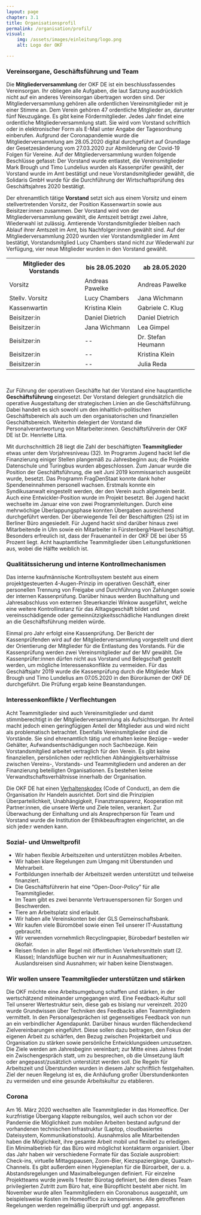 ```yaml
---
layout: page
chapter: 3.1
title: Organisationsprofil
permalink: /organisation/profil/
visual:
    img: /assets/images/einleitung/logo.png
    alt: Logo der OKF

---
```



### Vereinsorgane, Geschäftsführung und Team

Die **Mitgliederversammlung** der OKF DE ist ein beschlussfassendes Vereinsorgan. Ihr obliegen alle Aufgaben, die laut Satzung ausdrücklich nicht auf ein anderes Vereinsorgan übertragen worden sind. Der Mitgliederversammlung gehören alle ordentlichen Vereinsmitglieder mit je einer Stimme an. Dem Verein gehören 47 ordentliche Mitglieder an, darunter fünf Neuzugänge. Es gibt keine Fördermitglieder. Jedes Jahr findet eine ordentliche Mitgliederversammlung statt. Sie wird vom Vorstand schriftlich oder in elektronischer Form als E-Mail unter Angabe der Tagesordnung einberufen. Aufgrund der Coronapandemie wurde die Mitgliederversammlung am 28.05.2020 digital durchgeführt auf Grundlage der Gesetzesänderung vom 27.03.2020 zur Abmilderung der Covid-19 Folgen für Vereine. Auf der Mitgliederversammlung wurden folgende Beschlüsse gefasst: Der Vorstand wurde entlastet, die Vereinsmitglieder Mark Brough und Timo Lundelius wurden als Kassenprüfer gewählt, der Vorstand wurde im Amt bestätigt und neue Vorstandsmitglieder gewählt, die Solidaris GmbH wurde für die Durchführung der Wirtschaftsprüfung des Geschäftsjahres 2020 bestätigt. 

Der ehrenamtlich tätige **Vorstand** setzt sich aus einem Vorsitz und einem stellvertretenden Vorsitz, der Position Kassenwart:in sowie aus Beisitzer:innen zusammen. Der Vorstand wird von der Mitgliederversammlung gewählt, die Amtszeit beträgt zwei Jahre, Wiederwahl ist zulässig. Amtierende Vorstandsmitglieder bleiben nach Ablauf ihrer Amtszeit im Amt, bis Nachfolger:innen gewählt sind. Auf der Mitgliederversammlung 2020 wurden vier Vorstandsmitglieder im Amt bestätigt, Vorstandsmitglied Lucy Chambers stand nicht zur Wiederwahl zur Verfügung, vier neue Mitglieder wurden in den Vorstand gewählt.

<table width="600">
  <tr>
    <th>Mitglieder des Vorstands</th>
    <th>bis 28.05.2020</th>
    <th>ab 28.05.2020</th>
  </tr>
  <tr>
    <td>Vorsitz</td>
    <td>Andreas Pawelke</td>
    <td>Andreas Pawelke</td>
  </tr>
  <tr>
    <td>Stellv. Vorsitz</td>
    <td>Lucy Chambers</td>
    <td>Jana Wichmann</td>
  </tr>
  <tr>
    <td>Kassenwartin</td>
    <td>Kristina Klein</td>
    <td>Gabriele C. Klug</td>
  </tr>
  <tr>
    <td>Beisitzer:in</td>
    <td>Daniel Dietrich</td>
    <td>Daniel Dietrich</td>
  </tr>
  <tr>
    <td>Beisitzer:in</td>
    <td>Jana Wichmann</td>
    <td>Lea Gimpel</td>
  </tr>
  <tr>
    <td>Beisitzer:in</td>
    <td>--</td>
    <td>Dr. Stefan Heumann</td>
  </tr>
  <tr>
    <td>Beisitzer:in</td>
    <td>--</td>
    <td>Kristina Klein</td>
  </tr>
  <tr>
    <td>Beisitzer:in</td>
    <td>--</td>
    <td>Julia Reda</td>
  </tr>
 </table>

<br>

Zur Führung der operativen Geschäfte hat der Vorstand eine hauptamtliche **Geschäftsführung** eingesetzt. Der Vorstand delegiert grundsätzlich die operative Ausgestaltung der strategischen Linien an die Geschäftsführung. Dabei handelt es sich sowohl um den inhaltlich-politischen Geschäftsbereich als auch um den organisatorischen und finanziellen Geschäftsbereich. Weiterhin delegiert der Vorstand die Personalverantwortung von Mitarbeiter:innen. Geschäftsführerin der OKF DE ist Dr. Henriette Litta.

Mit durchschnittlich 28 liegt die Zahl der beschäftigten **Teammitglieder** etwas unter dem Vorjahresniveau (32). Im Programm Jugend hackt lief die Finanzierung einiger Stellen plangemäß zu Jahresbeginn aus; die Projekte Datenschule und Turingbus wurden abgeschlossen. Zum Januar wurde die Position der Geschäftsführung, die seit Juni 2019 kommissarisch ausgeübt wurde, besetzt. Das Programm FragDenStaat konnte dank hoher Spendeneinnahmen personell wachsen. Erstmals konnte ein Syndikusanwalt eingestellt werden, der den Verein auch allgemein berät. Auch eine Entwickler-Position wurde im Projekt besetzt. Bei Jugend hackt wechselte im Januar eine von zwei Programmleitungen. Durch eine mehrwöchige Überlappungsphase konnten Übergaben ausreichend durchgeführt werden. Der überwiegende Teil der Beschäftigten (25) ist im Berliner Büro angesiedelt. Für Jugend hackt sind darüber hinaus zwei Mitarbeitende in Ulm sowie ein Mitarbeiter in Fürstenberg/Havel beschäftigt. Besonders erfreulich ist, dass der Frauenanteil in der OKF DE bei über 55 Prozent liegt. Acht hauptamtliche Teammitglieder üben Leitungsfunktionen aus, wobei die Hälfte weiblich ist. 

### Qualitätssicherung und interne Kontrollmechanismen

Das interne kaufmännische Kontrollsystem besteht aus einem projektgesteuerten 4-Augen-Prinzip im operativen Geschäft, einer personellen Trennung von Freigabe und Durchführung von Zahlungen sowie der internen Kassenprüfung. Darüber hinaus werden Buchhaltung und Jahresabschluss von externen Steuerkanzlei Winkow ausgeführt, welche eine weitere Kontrollinstanz für das Alltagsgeschäft bildet und vereinsschädigende oder gemeinnützigkeitsschädliche Handlungen direkt an die Geschäftsführung melden würde. 

Einmal pro Jahr erfolgt eine Kassenprüfung. Der Bericht der Kassenprüfenden wird auf der Mitgliederversammlung vorgestellt und dient der Orientierung der Mitglieder für die Entlastung des Vorstands. Für die Kassenprüfung werden zwei Vereinsmitglieder auf der MV gewählt. Die Kassenprüfer:innen dürfen nicht aus Vorstand und Belegschaft gestellt werden, um mögliche Interessenskonflikte zu vermeiden. Für das Geschäftsjahr 2019 wurde die Kassenprüfung durch die Mitglieder Mark Brough und Timo Lundelius am 07.05.2020 in den Büroräumen der OKF DE durchgeführt. Die Prüfung ergab keine Beanstandungen. 

### Interessenkonflikte / Verflechtungen

Acht Teammitglieder sind auch Vereinsmitglieder und damit stimmberechtigt in der Mitgliederversammlung als Aufsichtsorgan. Ihr Anteil macht jedoch einen geringfügigen Anteil der Mitglieder aus und wird nicht als problematisch betrachtet. Ebenfalls Vereinsmitglieder sind die Vorstände. Sie sind ehrenamtlich tätig und erhalten keine Bezüge – weder Gehälter, Aufwandsentschädigungen noch Sachbezüge. Kein Vorstandsmitglied arbeitet vertraglich für den Verein. Es gibt keine finanziellen, persönlichen oder rechtlichen Abhängigkeitsverhältnisse zwischen Vereins-, Vorstands- und Teammitgliedern und anderen an der Finanzierung beteiligten Organisationen. Es bestehen keine Verwandtschaftsverhältnisse innerhalb der Organisation.

Die OKF DE hat einen [Verhaltenskodex](https://okfn.de/files/documents/02_Verhaltenskodex.pdf) (Code of Conduct), an dem die Organisation ihr Handeln ausrichtet. Dort sind die Prinzipien Überparteilichkeit, Unabhängigkeit, Finanztransparenz, Kooperation mit Partner:innen, die unsere Werte und Ziele teilen, verankert. Zur Überwachung der Einhaltung und als Ansprechperson für Team und Vorstand wurde die Institution der Ethikbeauftragten eingerichtet, an die sich jede:r wenden kann.

### Sozial- und Umweltprofil

* Wir haben flexible Arbeitszeiten und unterstützen mobiles Arbeiten.
* Wir haben klare Regelungen zum Umgang mit Überstunden und Mehrarbeit.
* Fortbildungen innerhalb der Arbeitszeit werden unterstützt und teilweise finanziert.
* Die Geschäftsführerin hat eine “Open-Door-Policy” für alle Teammitglieder.
* Im Team gibt es zwei benannte Vertrauenspersonen für Sorgen und Beschwerden.
* Tiere am Arbeitsplatz sind erlaubt.
* Wir haben alle Vereinskonten bei der GLS Gemeinschaftsbank.
* Wir kaufen viele Büromöbel sowie einen Teil unserer IT-Ausstattung gebraucht. 
* Wir verwenden vornehmlich Recyclingpapier, Bürobedarf bestellen wir ökofair.
* Reisen finden in aller Regel mit öffentlichen Verkehrsmitteln statt (2. Klasse); Inlandsflüge buchen wir nur in Ausnahmesituationen; Auslandsreisen sind Ausnahmen; wir haben keine Dienstwagen.

### Wir wollen unsere Teammitglieder unterstützen und stärken

Die OKF möchte eine Arbeitsumgebung schaffen und stärken, in der wertschätzend miteinander umgegangen wird. Eine Feedback-Kultur soll Teil unserer Wertestruktur sein, diese gab es bislang nur vereinzelt. 2020 wurde Grundwissen über Techniken des Feedbacks allen Teammitgliedern vermittelt. In den Personalgesprächen ist gegenseitiges Feedback von nun an ein verbindlicher Agendapunkt. Darüber hinaus wurden flächendeckend Zielvereinbarungen eingeführt. Diese sollen dazu beitragen, den Fokus der eigenen Arbeit zu schärfen, den Bezug zwischen Projektarbeit und Organisation zu stärken sowie persönliche Entwicklungsideen umzusetzen. Die Ziele werden am Jahresbeginn vereinbart; zur Mitte eines Jahres findet ein Zwischengespräch statt, um zu besprechen, ob die Umsetzung läuft oder angepasst/zusätzlich unterstützt werden soll. Die Regeln für Arbeitszeit und Überstunden wurden in diesem Jahr schriftlich festgehalten. Ziel der neuen Regelung ist es, die Anhäufung großer Überstundenkonten zu vermeiden und eine gesunde Arbeitskultur zu etablieren.

### Corona

Am 16. März 2020 wechselten alle Teammitglieder in das Homeoffice. Der kurzfristige Übergang klappte reibungslos, weil auch schon vor der Pandemie die Möglichkeit zum mobilen Arbeiten bestand aufgrund der vorhandenen technischen Infrastruktur (Laptop, cloudbasiertes Dateisystem, Kommunikationstools). Ausnahmslos alle Mitarbeitenden haben die Möglichkeit, ihre gesamte Arbeit mobil und flexibel zu erledigen. Ein Minimalbetrieb für das Büro wird möglichst kontaktarm organisiert. Über das Jahr haben wir verschiedene Formate für das Soziale ausprobiert: Check-ins, virtuelle Mittagspausen, Zoom-Bier, Kiezspaziergänge, Quatsch-Channels. Es gibt außerdem einen Hygieneplan für die Büroarbeit, der u. a. Abstandsregelungen und Maximalbelegungen definiert. Für einzelne Projektteams wurde jeweils 1 fester Bürotag definiert, bei dem dieses Team privilegierten Zutritt zum Büro hat, eine Büropflicht besteht aber nicht. Im November wurde allen Teammitgliedern ein Coronabonus ausgezahlt, um beispielsweise Kosten im Homeoffice zu kompensieren. Alle getroffenen Regelungen werden regelmäßig überprüft und ggf. angepasst.  
